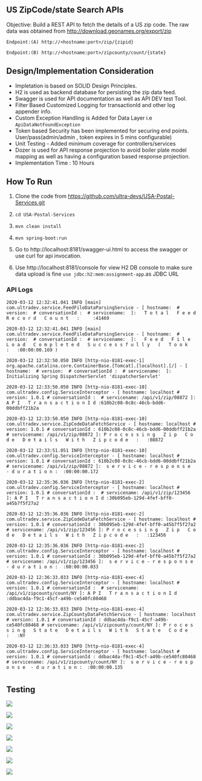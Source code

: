 ## US ZipCode/state Search APIs 

Objective:  Build a REST API to fetch the details of a US zip code. The raw data was obtained from http://download.geonames.org/export/zip

`Endpoint:(A) http://<hostname:port>/zip/{zipid}`

`Endpoint:(B) http://<hostname:port>/zipcounty/count/{state}`

## Design/Implementation Consideration

- Impletation  is based on SOLID Design Principles.
- H2 is used as backend database for persisting the zip data feed.
- Swagger is used for API documentation as well as  API DEV test Tool.
- Filter Based Customized Logging for transactionId and other log appender info.
- Custom Exception Handling is Added for Data Layer i.e `ApiDataNotFoundException` 
- Token based Security has been implemented  for  securing end points. User/pass(admin/admin , token expires in 5 mins configurable) 
- Unit Testing - Added minimum coverage for controllers/services
- Dozer is used for API response projection to avoid boiler plate model mapping as well as having a configuration based response projection.
- Implementation Time : 10 Hours 





## How To Run

1. Clone the code from https://github.com/ultra-devs/USA-Postal-Services.git

2. `cd USA-Postal-Services`

3. `mvn clean install`

4.  `mvn spring-boot:run`

5. Go to http://localhost:8181/swagger-ui.html to access the swagger  or use curl for api invocation.

6. Use http://localhost:8181/console for view H2 DB console to make sure data upload is fine `use jdbc:h2:mem:assignment-app`.as JDBC URL




### API Logs



```
2020-03-12 12:32:41.041 INFO [main] com.ultradev.service.FeedFileDataParsingService - [ hostname:  # version:  # conversationId :  # servicename:  ]:   T o t a l   F e e d   R e c o r d   C o u n t   :     :41469

2020-03-12 12:32:41.041 INFO [main] com.ultradev.service.FeedFileDataParsingService - [ hostname:  # version:  # conversationId :  # servicename:  ]:   F e e d   F i l e   L o a d   C o m p l e t e d   S u c c e s s f u l l y   (   T o o k   :   :00:00:00.169 )

2020-03-12 12:32:50.050 INFO [http-nio-8181-exec-1] org.apache.catalina.core.ContainerBase.[Tomcat].[localhost].[/] - [ hostname:  # version:  # conversationId :  # servicename:  ]: Initializing Spring DispatcherServlet 'dispatcherServlet'

2020-03-12 12:33:50.050 INFO [http-nio-8181-exec-10] com.ultradev.config.ServiceInterceptor - [ hostname: localhost # version: 1.0.1 # conversationId :  # servicename: /api/v1/zip/08872 ]: A P I   T r a n s a c t i o n I d :610b2c08-0c8c-46cb-bdd6-00ddbff21b2a

2020-03-12 12:33:50.050 INFO [http-nio-8181-exec-10] com.ultradev.service.ZipCodeDataFetchService - [ hostname: localhost # version: 1.0.1 # conversationId : 610b2c08-0c8c-46cb-bdd6-00ddbff21b2a # servicename: /api/v1/zip/08872 ]: P r o c e s s i n g   Z i p   C o d e   D e t a i l s   W i t h   Z i p c o d e   :   :08872

2020-03-12 12:33:51.051 INFO [http-nio-8181-exec-10] com.ultradev.config.ServiceInterceptor - [ hostname: localhost # version: 1.0.1 # conversationId : 610b2c08-0c8c-46cb-bdd6-00ddbff21b2a # servicename: /api/v1/zip/08872 ]:  s e r v i c e - r e s p o n s e  - d u r a t i o n :  :00:00:00.172

2020-03-12 12:35:36.036 INFO [http-nio-8181-exec-2] com.ultradev.config.ServiceInterceptor - [ hostname: localhost # version: 1.0.1 # conversationId :  # servicename: /api/v1/zip/123456 ]: A P I   T r a n s a c t i o n I d :30b095eb-129d-4fef-bff0-a45b7f5f27a2

2020-03-12 12:35:36.036 INFO [http-nio-8181-exec-2] com.ultradev.service.ZipCodeDataFetchService - [ hostname: localhost # version: 1.0.1 # conversationId : 30b095eb-129d-4fef-bff0-a45b7f5f27a2 # servicename: /api/v1/zip/123456 ]: P r o c e s s i n g   Z i p   C o d e   D e t a i l s   W i t h   Z i p c o d e   :   :123456

2020-03-12 12:35:36.036 INFO [http-nio-8181-exec-2] com.ultradev.config.ServiceInterceptor - [ hostname: localhost # version: 1.0.1 # conversationId : 30b095eb-129d-4fef-bff0-a45b7f5f27a2 # servicename: /api/v1/zip/123456 ]:  s e r v i c e - r e s p o n s e  - d u r a t i o n :  :00:00:00.033

2020-03-12 12:36:33.033 INFO [http-nio-8181-exec-4] com.ultradev.config.ServiceInterceptor - [ hostname: localhost # version: 1.0.1 # conversationId :  # servicename: /api/v1/zipcounty/count/NY ]: A P I   T r a n s a c t i o n I d :ddbac4da-f9c1-45cf-a49b-ce540fc80468

2020-03-12 12:36:33.033 INFO [http-nio-8181-exec-4] com.ultradev.service.ZipCountyDataFetchService - [ hostname: localhost # version: 1.0.1 # conversationId : ddbac4da-f9c1-45cf-a49b-ce540fc80468 # servicename: /api/v1/zipcounty/count/NY ]: P r o c e s s i n g   S t a t e   D e t a i l s   W i t h   S t a t e   C o d e   :   :NY

2020-03-12 12:36:33.033 INFO [http-nio-8181-exec-4] com.ultradev.config.ServiceInterceptor - [ hostname: localhost # version: 1.0.1 # conversationId : ddbac4da-f9c1-45cf-a49b-ce540fc80468 # servicename: /api/v1/zipcounty/count/NY ]:  s e r v i c e - r e s p o n s e  - d u r a t i o n :  :00:00:00.135
```



# 

## Testing



![](documents/swagger-main-1.png)



![](documents/token.png)



![](documents/zipcode.png)



![](documents/zipcode-exception.png)



![](documents/zipcode-exception.png)


![](documents/count-county.png)





![](documents/embedded-postal-h2-data.png)

 

